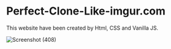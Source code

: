 # Perfect-Clone-Like-imgur.com
This website have been created by Html, CSS and Vanilla JS.

![Screenshot (408)](https://user-images.githubusercontent.com/80479635/163801009-9c8f03f1-954b-4ff3-8929-afc4e64d958a.png)
